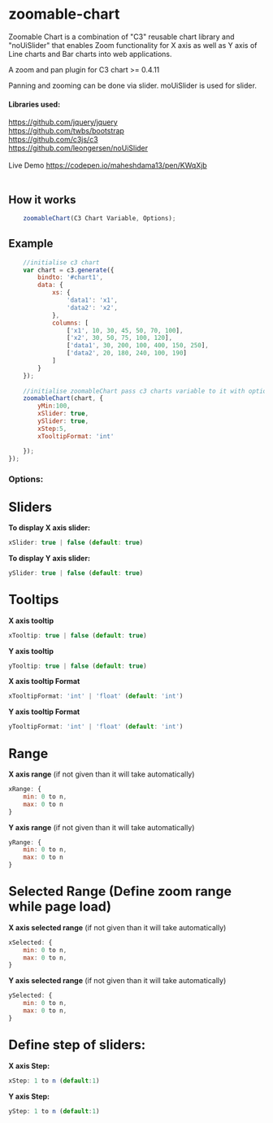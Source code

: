 # zoomable-chart
Zoomable Chart is a combination of "C3" reusable chart library and "noUiSlider" that enables Zoom functionality for X axis as well as Y axis of Line charts and Bar charts into web applications. 


A zoom and pan plugin for C3 chart >= 0.4.11

Panning and zooming can be done via slider. moUiSlider is used for slider. <br/>
#### Libraries used: <br/>
https://github.com/jquery/jquery<br/>
https://github.com/twbs/bootstrap<br/>
https://github.com/c3js/c3 <br/>
https://github.com/leongersen/noUiSlider <br/> <br/>
Live Demo https://codepen.io/maheshdama13/pen/KWqXjb <br/><br/>

## How it works
```javascript
	zoomableChart(C3 Chart Variable, Options);
```

## Example

```javascript
    //initialise c3 chart
    var chart = c3.generate({
        bindto: '#chart1',
        data: {
            xs: {
                'data1': 'x1',
                'data2': 'x2',
            },
            columns: [
                ['x1', 10, 30, 45, 50, 70, 100],
                ['x2', 30, 50, 75, 100, 120],
                ['data1', 30, 200, 100, 400, 150, 250],
                ['data2', 20, 180, 240, 100, 190]
            ]
        }
    });
    
    //initialise zoomableChart pass c3 charts variable to it with options
    zoomableChart(chart, {
        yMin:100,
        xSlider: true,
        ySlider: true,
        xStep:5,
        xTooltipFormat: 'int'

    });
});
```

### <b>Options:</b><br/>

## <big><b>Sliders</b></big><br/>
<b>To display X axis slider:</b>
```javascript
xSlider: true | false (default: true)
```


<b>To display Y axis slider:</b>
```javascript
ySlider: true | false (default: true)
```

## <big><b>Tooltips</b></big><br/>
<b>X axis tooltip</b>
```javascript
xTooltip: true | false (default: true)
```

<b>Y axis tooltip</b>
```javascript
yTooltip: true | false (default: true)
```

<b>X axis tooltip Format</b>
```javascript
xTooltipFormat: 'int' | 'float' (default: 'int')
```

<b>Y axis tooltip Format</b>
```javascript
yTooltipFormat: 'int' | 'float' (default: 'int')
```

## <big><b>Range</b></big><br/>
<b>X axis range</b> (if not given than it will take automatically)
```javascript
xRange: {
	min: 0 to n,
	max: 0 to n
}
```

<b>Y axis range</b> (if not given than it will take automatically)
```javascript
yRange: {
	min: 0 to n,
	max: 0 to n
}
```

## <big><b>Selected Range</b> (Define zoom range while page load)</big><br/>
<b>X axis selected range</b> (if not given than it will take automatically)
```javascript
xSelected: {
	min: 0 to n,
	max: 0 to n,
}
```


<b>Y axis selected range</b> (if not given than it will take automatically)
```javascript
ySelected: {
	min: 0 to n,
	max: 0 to n,
}
```

## <big><b>Define step of sliders:</b></big><br/>
<b>X axis Step:</b>
```javascript
xStep: 1 to n (default:1)
```

<b>Y axis Step:</b>
```javascript
yStep: 1 to n (default:1)
```

